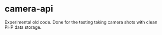 # camera-api
Experimental old code. Done for the testing taking camera shots with clean PHP data storage.
